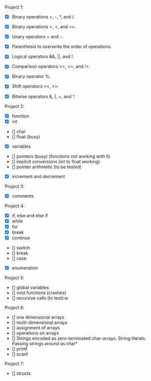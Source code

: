 Project 1:
- [x] Binary operations +, -, *, and /.
- [x] Binary operations >, <, and ==.
- [x] Unary operators + and -.
- [x] Parenthesis to overwrite the order of operations.
- [x] Logical operators &&, ||, and !.
- [x] Comparison operators >=, <=, and !=.
- [x] Binary operator %.
- [x] Shift operators <<, >>.
- [x] Bitwise operators &, |, ~, and ^.


Project 2:
- [x] function
- [x] int
- [] char
- [] float (busy)
- [x] variables
- [] pointers (busy) (functions not working with it)
- [] implicit conversions (int to float working)
- [] pointer arithmetic (to be tested)
- [x] increment and decrement

Project 3:
- [x] comments


Project 4:
- [x] if, else and else if
- [x] while
- [x] for
- [x] break
- [x] continue
- [] switch
- [] break
- [] case
- [x] enumeration


Project 5:
- [] global variables
- [] void functions (crashes)
- [] recursive calls (to test):w

Project 6:
- [] one dimensional arrays
- [] multi-dimensional arrays
- [] assignment of arrays
- [] operations on arrays
- [] Strings encoded as zero-terminated char-arrays. String literals. Passing strings around as char*
- [] printf
- [] scanf


Project 7:
- [] structs
